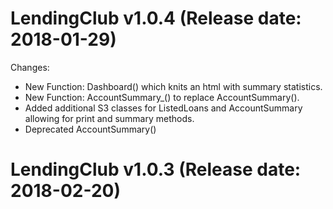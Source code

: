 LendingClub v1.0.4 (Release date: 2018-01-29)
==============

Changes:

- New Function: Dashboard() which knits an html with summary statistics.
- New Function: AccountSummary_() to replace AccountSummary(). 
- Added additional S3 classes for ListedLoans and AccountSummary allowing for print and summary methods.
- Deprecated AccountSummary()


LendingClub v1.0.3 (Release date: 2018-02-20)
==============